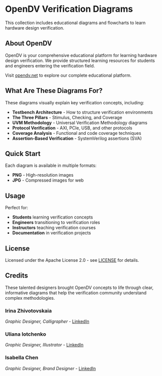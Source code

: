 # OpenDV Verification Diagrams

This collection includes educational diagrams and flowcharts to learn hardware design verification.

## About OpenDV

OpenDV is your comprehensive educational platform for learning hardware design verification. We provide structured learning resources for students and engineers entering the verification field.

Visit [opendv.net](https://opendv.net/) to explore our complete educational platform.

## What Are These Diagrams For?

These diagrams visually explain key verification concepts, including:

- **Testbench Architecture** - How to structure verification environments
- **The Three Pillars** - Stimulus, Checking, and Coverage
- **UVM Methodology** - Universal Verification Methodology diagrams
- **Protocol Verification** - AXI, PCIe, USB, and other protocols
- **Coverage Analysis** - Functional and code coverage techniques
- **Assertion-Based Verification** - SystemVerilog assertions (SVA)

## Quick Start
Each diagram is available in multiple formats:
- **PNG** - High-resolution images
- **JPG** - Compressed images for web

## Usage

Perfect for:
- **Students** learning verification concepts
- **Engineers** transitioning to verification roles
- **Instructors** teaching verification courses
- **Documentation** in verification projects

## License

Licensed under the Apache License 2.0 - see [LICENSE](LICENSE) for details.

## Credits

These talented designers brought OpenDV concepts to life through clear, informative diagrams that help the verification community understand complex methodologies.

### Irina Zhivotovskaia
*Graphic Designer, Calligrapher* - [LinkedIn](https://www.linkedin.com/in/irina-zhivotovskaia/)

### Uliana Iotchenko  
*Graphic Designer, Illustrator* - [LinkedIn](https://www.linkedin.com/in/uliana-iotchenko-25430a21b)

### Isabella Chen
*Graphic Designer, Brand Designer* - [LinkedIn](https://www.linkedin.com/in/isabellachen24/)

